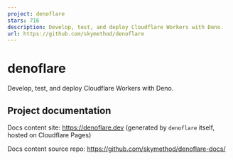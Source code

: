 ```yaml
---
project: denoflare
stars: 716
description: Develop, test, and deploy Cloudflare Workers with Deno.
url: https://github.com/skymethod/denoflare
---
```


denoflare
=========

Develop, test, and deploy Cloudflare Workers with Deno.

Project documentation
---------------------

Docs content site: https://denoflare.dev (generated by `denoflare` itself, hosted on Cloudflare Pages)

Docs content source repo: https://github.com/skymethod/denoflare-docs/
